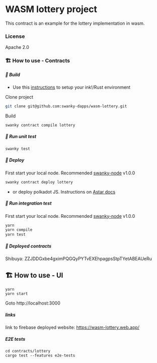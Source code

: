 # WASM lottery project
This contract is an example for the lottery implementation in wasm.

### License
Apache 2.0

### 🏗️ How to use - Contracts


##### 💫 Build
- Use this [instructions](https://use.ink/getting-started/setup) to setup your ink!/Rust environment

Clone project
```sh
git clone git@github.com:swanky-dapps/wasm-lottery.git
```

Build

```sh
swanky contract compile lottery
```

##### 💫 Run unit test

```sh
swanky test
```

##### 💫 Deploy
First start your local node. Recommended [swanky-node](https://github.com/AstarNetwork/swanky-node) v1.0.0
```sh
swanky contract deploy lottery
```
- or deploy polkadot JS. Instructions on [Astar docs](https://docs.astar.network/docs/wasm/sc-dev/polkadotjs-ui)

##### 💫 Run integration test
First start your local node. Recommended [swanky-node](https://github.com/AstarNetwork/swanky-node) v1.0.0

```sh
yarn
yarn compile
yarn test
```

##### 💫 Deployed contracts

Shibuya: ZZJDDGxbe4gximPQGQyPYTvEXEhpagpsStpTYetABEAUeRu


## 🏗️ How to use - UI

```
yarn
yarn start
```

Goto http://localhost:3000


##### links
link to firebase deployed website: https://wasm-lottery.web.app/


##### E2E tests

```
cd contracts/lottery
cargo test --features e2e-tests
```
